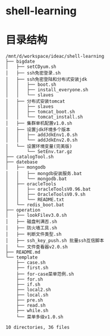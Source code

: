 shell-learning
=========
目录结构
=========
    /mnt/d/workspace/ideac/shell-learning
    ├── bigdate
    │   ├── setCDyum.sh
    │   ├── ssh免密登录.sh
    │   ├── ssh免密登陆和分布式安装jdk
    │   │   ├── boot.sh
    │   │   ├── install_everyone.sh
    │   │   └── slaves
    │   ├── 分布式安装tomcat
    │   │   ├── slaves
    │   │   ├── tomcat_boot.sh
    │   │   └── tomcat_install.sh
    │   ├── 集群单机配置v1.0.sh
    │   ├── 设置jdk环境多个版本
    │   │   ├── addJdkEnv1.0.sh
    │   │   └── addJdkEnv2.0.sh
    │   └── 设置环境变量(完美版)
    │       └── SetEnv.tar.gz
    ├── catalogTool.sh
    ├── datebase
    │   ├── mongodb
    │   │   ├── mongdb安装服务.bat
    │   │   └── mongodb.bat
    │   ├── oracleTools
    │   │   ├── oracleToolsV0.96.bat
    │   │   ├── OracleToolsV0.9.sh
    │   │   └── README.txt
    │   └── redis_boot.bat
    ├── operation
    │   ├── lookFilev3.0.sh
    │   ├── 磁盘判满否.sh
    │   ├── 防火墙工具.sh
    │   ├── 判断文件类型.sh
    │   ├── ssh_key_push.sh 批量ssh互信脚本
    │   └── 文件查看器v2.0.sh
    ├── README.md
    └── template
        ├── case.sh
        ├── first.sh
        ├── for-case菜单范例.sh
        ├── for.sh
        ├── if.sh
        ├── local2.sh
        ├── local.sh
        ├── pre.sh
        ├── read.sh
        ├── while.sh
        └── 菜单多级v1.0.sh
    
    10 directories, 36 files 
